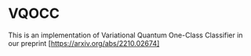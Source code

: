 # VQOCC
This is an implementation of Variational Quantum One-Class Classifier in our preprint [https://arxiv.org/abs/2210.02674]

